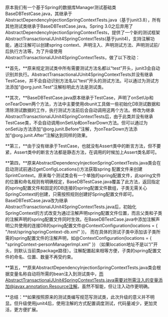 <!---
markmeta_author: wongoo
markmeta_date: 2013-03-22 15:05:12
excerpt: SpringContext测试框架升级，AbstractDependencyInjectionSpringContextTests.java升级使用AbstractTransactionalJUnit4SpringContextTests.java
slug: springcontext-test-framework-upgrade
markmeta_title: SpringContext测试框架升级
wordpress_id: 411
markmeta_categories: Experience
markmeta_tags: junit,spring,test
-->

原本我们有一个基于Spring的数据库Manager测试基础类BaseDBTestCase.java，其继承于 AbstractDependencyInjectionSpringContextTests.java（基于junit3.8），所有其他测试类继承于BaseDBTestCase.java。Spring 3.0之后弃用了AbstractDependencyInjectionSpringContextTests，提供了一个新的测试框架AbstractTransactionalJUnit4SpringContextTests(基于junit4)，支持注解功能，通过注解可以创建spring context、声明注入、声明测试方法、声明测试前/后执行方法等。为了升级使用AbstractTransactionalJUnit4SpringContextTests，做了以下改动：

**首先，**原来规定测试类中所有需要测试方法名都以“test”开头，junit3会自动识别并执行。AbstractTransactionalJUnit4SpringContextTests并没有继承TestCase，并不会自动识别方法名以“test”开头的测试方法。可以通过为测试方法添加“@org.junit.Test”注解标明此方法是测试类。

**其次，**BaseDBTestCase.java原本继承于TestCase，声明了onSetUp和onTearDown两个方法，方法中主要使用dbunit工具做一些初始化DB测试数据和清除测试数据的工作，执行测试方法前后会自动调用这两个方法。修改为继承AbstractTransactionalJUnit4SpringContextTests后，由于此类并没有继承TestCase类，不会自动调用onSetUp和onTearDown方法。但可以通过为onSetUp方法添加“@org.junit.Before”注解，为onTearDown方法添加“@org.junit.After”注解达到同样的效果。

**第三，**由于没有继承于TestCase，也就没有Assert类中的断言方法，但不要紧，Assert类中的断言方法都是静态方法，在调用的时候加上Assert类名即可。

**第四，**原来AbstractDependencyInjectionSpringContextTests.java类会在启动测试前通过getConfigLocations()方法获取spring 配置文件来创建SprintContext。原来每个测试类会有一个单独的spring配置文件，此spring文件的位置和命名规则有明确规定，BaseDBTestCase.java覆盖了此方法，返回指定的spring配置文件和固定的DB连接的spring配置文件数组，子类无需关心SpringContext的创建，只需按照规则创建好Spring配置文件即可。 BaseDBTestCase.java改为继承AbstractTransactionalJUnit4SpringContextTests.java后，初始化SpringContext的方式改变为通过注解声明spring配置文件位置，而且父类和子类的注解声明的spring配置文件同时生效。在BaseDBTestCase.java中添加注解声明公共使用的连接DB的spring配置文件@ContextConfiguration(locations = { "/test/spring/springContext-db.xml" })， 而在具体的测试子类中添加该子类所需的spring配置文件的注解声明，如@ContextConfiguration(locations = { "springContext-personManagerImpl.xml" }) （如果location地址不是以“/”开头，则默认当前类package路径）。注解配置起来相等方便，子类的spring配置文件的命名、位置、数量不再受约束。

**第五，**原来AbstractDependencyInjectionSpringContextTests.java类会根据变量名称自动将所需的bean注入到测试类中，而AbstractTransactionalJUnit4SpringContextTests.java需要对所需注入的变量添加@javax.annotation.Resource注解。虽然不智能，但让注入动作更明确。

**总结：**如果按照原来的测试类编写规范写测试类，此次升级的意义并不明显。但升级使用junit4后，使用注解的方式配置调度测试，代码量减少，更加灵活，更方便扩展。

